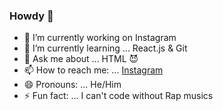 ### Howdy 👋


- 🔭 I’m currently working on Instagram
- 🌱 I’m currently learning ... React.js & Git
- 💬 Ask me about ... HTML 😈
- 📫 How to reach me: ... [Instagram](https://www.instagram.com/pooria.faramarzian/)
- 😄 Pronouns: ... He/Him
- ⚡ Fun fact: ... I can't code without Rap musics
